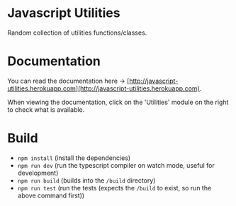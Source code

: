# Javascript Utilities

Random collection of utilities functions/classes.


# Documentation

You can read the documentation here -> [http://javascript-utilities.herokuapp.com](http://javascript-utilities.herokuapp.com).

When viewing the documentation, click on the 'Utilities' module on the right to check what is available.

# Build


- `npm install` (install the dependencies)
- `npm run dev` (run the typescript compiler on watch mode, useful for development)
- `npm run build` (builds into the `/build` directory)
- `npm run test` (run the tests (expects the `/build` to exist, so run the above command first))
